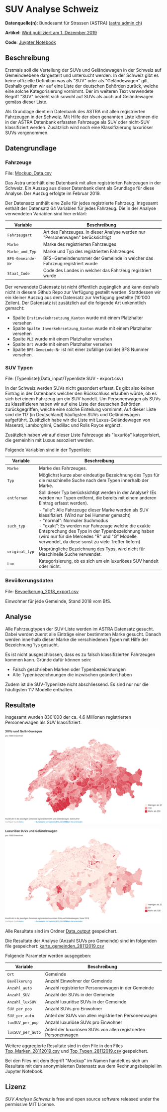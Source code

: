 # SUV Analyse Schweiz


**Datenquelle(n)**: Bundesamt für Strassen (ASTRA) ([astra.admin.ch](https://www.astra.admin.ch/astra/de/home.html))

**Artikel**: [Wird publiziert am 1. Dezember 2019](https://www.tagesanzeiger.ch/)

**Code**: [Juypter Notebook](SUV_Analyse_Schweiz.ipynb)

## Beschreibung

Erstmals soll die Verteilung der SUVs und Geländewagen in der Schweiz auf Gemeindeebene dargestellt und untersucht werden. In der Schweiz gibt es keine offizielle Definition was als "SUV" oder als "Geländewagen" gilt. Deshalb greifen wir auf eine Liste der deutschen Behörden zurück, welche eine solche Kategorisierung vornimmt. Der im weiteren Text verwendete Begriff "SUV" bezieht sich sowohl auf SUVs als auch auf Geländewagen gemäss dieser Liste.

Als Grundlage dient ein Datenbank des ASTRA mit allen registrierten Fahrzeugen in der Schweiz. Mit Hilfe der oben genannten Liste können die in der ASTRA Datenbank erfassten Fahrzeuge als SUV oder nicht-SUV klassifiziert werden. Zusätzlich wird noch eine Klassifizierung luxuriöser SUVs vorgenommen.

## Datengrundlage

### Fahrzeuge

File: [Mockup_Data.csv](Data_input/Mockup_Data.csv)

Das Astra unterhält eine Datenbank mit allen registrierten Fahrzeugen in der Schweiz. Ein Auszug aus dieser Datenbank dient als Grundlage für diese Analyse. Der Auszug erfolgte im Februar 2019.

Der Datensatz enthält eine Zeile für jedes registrierte Fahrzeug. Insgesamt enthält der Datensatz 64 Variablen für jedes Fahrzeug. Die in der Analyse verwendeten Variablen sind hier erklärt:

| Variable          | Beschreibung                                                 |
| ----------------- | ------------------------------------------------------------ |
| `Fahrzeugart`     | Art des Fahrzeuges. In dieser Analyse werden nur "Personenwagen" berücksichtigt |
| `Marke`           | Marke des registrierten Fahrzeuges                           |
| `Marke_und_Typ`   | Marke und Typ des registrierten Fahrzeuges                   |
| `BFS-Gemeinde-Nr` | BFS-Gemeindenummer der Gemeinde in welcher das Fahrzeug registriert wurde |
| `Staat_Code`      | Code des Landes in welcher das Fahrzeug registriert wurde    |

Der verwendete Datensatz ist nicht öffentlich zugänglich und kann deshalb nicht in diesem Github Repo zur Verfügung gestellt werden. Stattdessen wir ein kleiner Auszug aus dem Datensatz zur Verfügung gestellte (10'000 Zeilen). Der Datensatz ist zusätzlich auf die folgende Art unkenntlich gemacht:

- Spalte `Erstinvekehrsetzung_Kanton` wurde mit einem Platzhalter versehen
- Spalte `Spalte Inverkehrsetzung_Kanton` wurde mit einem Platzhalter versehen
- Spalte `PLZ` wurde mit einem Platzhalter versehen
- Spalte `Ort` wurde mit einem Platzhalter versehen
- Spalte `BFS-Gemeinde-Nr` ist mit einer zufällige (valide) BFS Nummer versehen.



### SUV Typen

File: [Typenliste](Data_input/Typenliste SUV - export.csv)

In der Schweiz werden SUVs nicht gesondert erfasst. Es gibt also keinen Eintrag in der Datenbank welcher den Rückschluss erlauben würde, ob es sich bei einem Fahrzeug um ein SUV handelt. Um Personenwagen als SUVs zu klassifizieren haben wir auf eine Liste der deutschen Behörden zurückgegriffen, welche eine solche Einteilung vornimmt. Auf dieser Liste sind die 117 (in Deutschland) häufigsten SUVs und Geländewagen aufgeführt. Zusätzlich habe wir die Liste mit Luxus-Geländewagen von Maserati, Lamborghini, Cadillac und Rolls Royce ergänzt.

Zusätzlich haben wir auf dieser Liste Fahrzeuge als "luxuriös" kategorisiert, die gemeinhin mit Luxus assoziiert werden.

Folgende Variablen sind in der Typenliste:

| Variable        | Beschreibung                                                 |
| --------------- | ------------------------------------------------------------ |
| `Marke`         | Marke des Fahrzeuges.                                        |
| `Typ`           | Möglichst kurze aber eindeutige Bezeichnung des Typs für die maschinelle Suche nach dem Typen innerhalb der Marke. |
| `entfernen`     | Soll dieser Typ berücksichtigt werden in der Analyse? (Es werden nur Typen entfernt, die bereits mit einem anderen Eintrag erfasst werden). |
| `such_typ`      | - "alle": Alle Fahrzeuge dieser Marke werden als SUV klassifiziert. (Wird nur bei Hummer gemacht)<br />- "normal": Normaler Suchmodus<br />- "exakt": Es werden nur Fahrzeuge welche die exakte Entsprechung des Typs in der Typenbezeichnung haben (wird nur für die Mercedes "R" und "G" Modelle verwendet, da diese sonst zu viele Treffer liefern) |
| `original_typ ` | Ursprüngliche Bezeichnung des Typs, wird nicht für Maschinelle Suche verwendet. |
| `Lux `          | Kategorisierung, ob es sich um ein luxuriöses SUV handelt oder nicht. |

### Bevölkerungsdaten

File: [Bevoelkerung_2018_export.csv](Data_input/Bevoelkerung_2018_export.csv)

Einwohner für jede Gemeinde, Stand 2018 vom BfS.

## Analyse

Alle Fahrzeugtypen der SUV-Liste werden im ASTRA Datensatz gesucht. Dabei werden zuerst alle Einträge einer bestimmten Marke gesucht. Danach werden innerhalb dieser Marke die verschiedenen Typen mit Hilfe der Bezeichnung `Typ` gesucht. 

Es ist nicht ausgeschlossen, dass es zu falsch klassifizierten Fahrzeugen kommen kann. Gründe dafür können sein:

- Falsch geschrieben Marken oder Typenbezeichnungen
- Alte Typenbezeichnungen die inzwischen geändert haben

Zudem ist die SUV-Typenliste nicht abschliessend. Es sind nur nur die häufigsten 117 Modelle enthalten.

## Resultate

Insgesamt wurden 830'000 der ca. 4.6 Millionen registrierten Personenwagen als SUV klassifiziert.

![SUV](SUV_res_CH.svg)

![SUV](SUV_Lux_res_CH.svg)

Alle Resultate sind im Ordner [Data_output](Data_output/karte_gemeinden_28112019.csv) gespeichert.

Die Resultate der Analyse (Anzahl SUVs pro Gemeinde) sind im folgenden file gespeichert: [karte_gemeinden_28112019.csv](Data_output/karte_gemeinden_28112019.csv)

Folgende Parameter werden ausgegeben:

| Variable          | Beschreibung                                                 |
| ----------------- | ------------------------------------------------------------ |
| `Ort`             | Gemeinde                                                     |
| `Bevölkerung`     | Anzahl Einwohner der Gemeinde                                |
| `Anzahl_auto`     | Anzahl registrierter Personenwagen in der Gemeinde           |
| `Anzahl_SUV `     | Anzahl der SUVs in der Gemeinde                              |
| `Anzahl_luxSUV`   | Anzahl luxuriöse SUVs in der Gemeinde                        |
| `SUV_per_pop `    | Anzahl SUVs pro Einwohner                                    |
| `SUV_per_auto`    | Anteil der SUVs von allen registrierten Personenwagen        |
| `luxSUV_per_pop`  | Anzahl luxuriöse SUVs pro Einwohner                          |
| `luxSUV_per_auto` | Anteil der luxuriösen SUVs von allen registrierten Personenwagen |

Weitere aggregierte Resultate sind in den File in den Files  [Top_Marken_28112019.csv](https://github.com/tamedia-ddj/SUVs/blob/master/Data_output/Top_Marken_28112019.csv) und [Top_Typen_28112019.csv](https://github.com/tamedia-ddj/SUVs/blob/master/Data_output/Top_Typen_28112019.csv) gespeichert.

Bei den Files mit dem Begriff "Mockup" im Namen handelt es sich um Resultate mit dem anonymisierten Datensatz aus dem Rechnungsbeispiel im Jupyter Notebook.



## Lizenz

*SUV Analyse Schweiz* is free and open source software released under the permissive MIT License.

